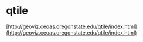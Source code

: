 # qtile

[http://geoviz.ceoas.oregonstate.edu/qtile/index.html](http://geoviz.ceoas.oregonstate.edu/qtile/index.html)
